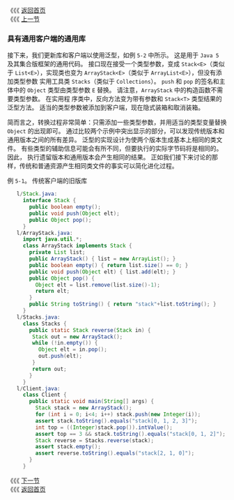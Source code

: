 《《《 [返回首页](../README.md)       <br/>
《《《 [上一节](01_Legacy_Library_with_Legacy_Client.md)

### 具有通用客户端的通用库

接下来，我们更新库和客户端以使用泛型，如例 `5-2` 中所示。 这是用于 `Java 5` 及其集合版框架的通用代码。 接口现在接受一个类型参数，变成 
`Stack<E>`（类似于 `List<E>`），实现类也变为 `ArrayStack<E>`（类似于 `ArrayList<E>`），但没有添加类型参数 实用工具类 `Stacks`（类似于 
`Collections`）。 `push` 和 `pop` 的签名和主体中的 `Object` 类型由类型参数 `E` 替换。 请注意，`ArrayStack` 中的构造函数不需要类型参数。 在实用程
序类中，反向方法变为带有参数和 `Stack<T>` 类型结果的泛型方法。 适当的类型参数被添加到客户端，现在隐式装箱和取消装箱。

简而言之，转换过程非常简单：只需添加一些类型参数，并用适当的类型变量替换 `Object` 的出现即可。 通过比较两个示例中突出显示的部分，可以发现传统版本和
通用版本之间的所有差异。 泛型的实现设计为使两个版本生成基本上相同的类文件。 有些类型的辅助信息可能会有所不同，但要执行的实际字节码将是相同的。 因此，
执行遗留版本和通用版本会产生相同的结果。 正如我们接下来讨论的那样，传统和普通资源产生相同类文件的事实可以简化进化过程。

例 `5-1`。 传统客户端的旧版库

```java
   l/Stack.java:
     interface Stack {
       public boolean empty();
       public void push(Object elt);
       public Object pop();
     }
   l/ArrayStack.java:
     import java.util.*;
     class ArrayStack implements Stack {
       private List list;
       public ArrayStack() { list = new ArrayList(); }
       public boolean empty() { return list.size() == 0; }
       public void push(Object elt) { list.add(elt); }
       public Object pop() {
         Object elt = list.remove(list.size()-1);
         return elt;
       }
       public String toString() { return "stack"+list.toString(); }
     }
   l/Stacks.java:
     class Stacks {
       public static Stack reverse(Stack in) {
     	Stack out = new ArrayStack();
     	while (!in.empty()) {
     	  Object elt = in.pop();
     	  out.push(elt);
     	}
     	return out;
       }
     }
   l/Client.java:
     class Client {
       public static void main(String[] args) {
         Stack stack = new ArrayStack();
         for (int i = 0; i<4; i++) stack.push(new Integer(i));
         assert stack.toString().equals("stack[0, 1, 2, 3]");
         int top = ((Integer)stack.pop()).intValue();
         assert top == 3 && stack.toString().equals("stack[0, 1, 2]");
         Stack reverse = Stacks.reverse(stack);
         assert stack.empty();
         assert reverse.toString().equals("stack[2, 1, 0]");
       }
     }
```

《《《 [下一节](03_Generic_Library_with_Legacy_Client.md)      <br/>
《《《 [返回首页](../README.md)
